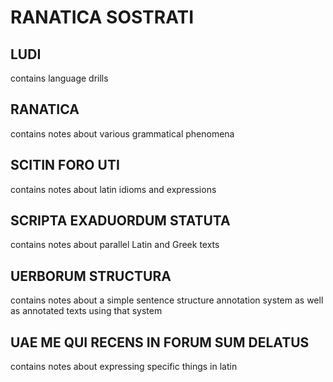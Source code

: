 
# RANATICA SOSTRATI

## LUDI
contains language drills

## RANATICA 
contains notes about various grammatical phenomena 

## SCITIN FORO UTI
contains notes about latin idioms and expressions

## SCRIPTA EXADUORDUM STATUTA
contains notes about parallel Latin and Greek texts

## UERBORUM STRUCTURA
contains notes about a simple sentence structure annotation system
as well as annotated texts using that system

## UAE ME QUI RECENS IN FORUM SUM DELATUS
contains notes about expressing specific things in latin
